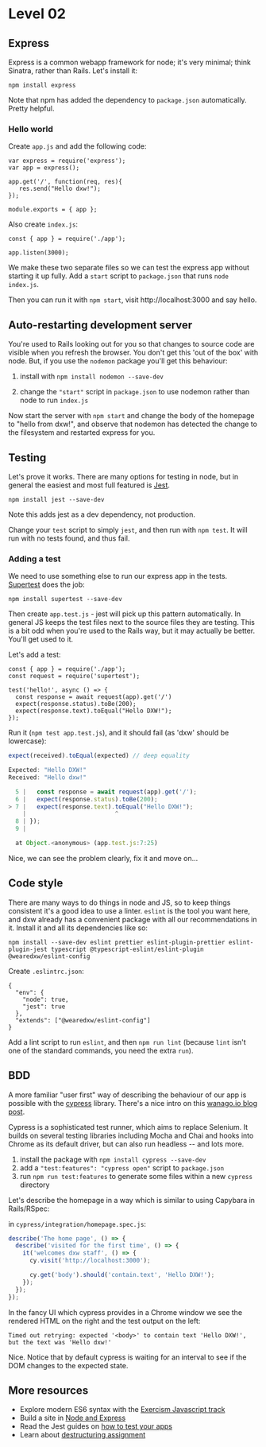 ---
---
# Level 02

## Express

Express is a common webapp framework for node; it's very minimal; think Sinatra, rather than Rails. Let's install it:

`npm install express`

Note that npm has added the dependency to `package.json` automatically. Pretty helpful.

### Hello world

Create `app.js` and add the following code:

```
var express = require('express');
var app = express();

app.get('/', function(req, res){
   res.send("Hello dxw!");
});

module.exports = { app };
```

Also create `index.js`:

```
const { app } = require('./app');

app.listen(3000);
```

We make these two separate files so we can test the express app without starting it up fully. Add a `start` script to `package.json` that runs `node index.js`.

Then you can run it with `npm start`, visit http://localhost:3000 and say hello.

## Auto-restarting development server

You're used to Rails looking out for you so that changes to source code are
visible when you refresh the browser. You don't get this 'out of the box' with
node. But, if you use the `nodemon` package you'll get this behaviour:

1. install with `npm install nodemon --save-dev`

2. change the `"start"` script in `package.json` to use nodemon rather than node to run `index.js`

Now start the server with `npm start` and change the body of the homepage to "hello
from dxw!", and observe that nodemon has detected the change to the filesystem
and restarted express for you.

## Testing

Let's prove it works. There are many options for testing in node, but in general the easiest and most full featured is [Jest](https://jestjs.io/).

`npm install jest --save-dev`

Note this adds jest as a dev dependency, not production.

Change your `test` script to simply `jest`, and then run with `npm test`. It will run with no tests found, and thus fail.

### Adding a test

We need to use something else to run our express app in the tests. [Supertest](https://github.com/visionmedia/supertest) does the job:

`npm install supertest --save-dev`

Then create `app.test.js` - jest will pick up this pattern automatically. In general JS keeps the test files next to the source files they are testing. This is a bit odd when you're used to the Rails way, but it may actually be better. You'll get used to it.

Let's add a test:

```
const { app } = require('./app');
const request = require('supertest');

test('hello!', async () => {
  const response = await request(app).get('/')
  expect(response.status).toBe(200);
  expect(response.text).toEqual("Hello DXW!");
});
```

Run it (`npm test app.test.js`), and it should fail (as 'dxw' should be lowercase):

```js
expect(received).toEqual(expected) // deep equality

Expected: "Hello DXW!"
Received: "Hello dxw!"

  5 |   const response = await request(app).get('/');
  6 |   expect(response.status).toBe(200);
> 7 |   expect(response.text).toEqual("Hello DXW!");
    |                         ^
  8 | });
  9 |

  at Object.<anonymous> (app.test.js:7:25)
```

Nice, we can see the problem clearly, fix it and move on...

## Code style

There are many ways to do things in node and JS, so to keep things consistent it's a good idea to use a linter. `eslint` is the tool you want here,
and dxw already has a convenient package with all our recommendations in it. Install it and all its dependencies like so:

`npm install --save-dev eslint prettier eslint-plugin-prettier eslint-plugin-jest typescript @typescript-eslint/eslint-plugin @wearedxw/eslint-config`

Create `.eslintrc.json`:

```
{
  "env": {
    "node": true,
    "jest": true
  },
  "extends": ["@wearedxw/eslint-config"]
}
```

Add a lint script to run `eslint`, and then `npm run lint` (because `lint` isn't one of the standard commands, you need the extra `run`).

## BDD

A more familiar "user first" way of describing the behaviour of our app is
possible with the [cypress](https://www.cypress.io) library. There's a nice
intro on this [wanago.io blog
post](https://wanago.io/2019/12/30/javascript-testing-introduction-end-to-end-testing-cypress/).

Cypress is a sophisticated test runner, which aims to replace Selenium. It builds on
several testing libraries including Mocha and Chai and hooks into Chrome as its
default driver, but can also run headless -- and lots more.

1. install the package with `npm install cypress --save-dev`
2. add a `"test:features": "cypress open"` script to `package.json`
3. run `npm run test:features` to generate some files within a new `cypress` directory

Let's describe the homepage in a way which is similar to using Capybara in Rails/RSpec:

in `cypress/integration/homepage.spec.js`:

```js
describe('The home page', () => {
  describe('visited for the first time', () => {
    it('welcomes dxw staff', () => {
      cy.visit('http://localhost:3000');

      cy.get('body').should('contain.text', 'Hello DXW!');
    });
  });
});
````

In the fancy UI which cypress provides in a Chrome window we see the rendered
HTML on the right and the test output on the left:

    Timed out retrying: expected '<body>' to contain text 'Hello DXW!', 
    but the text was 'Hello dxw!'

Nice. Notice that by default cypress is waiting for an interval to see if the
DOM changes to the expected state.

## More resources

* Explore modern ES6 syntax with the [Exercism Javascript track](https://exercism.io/my/tracks/javascript)
* Build a site in [Node and Express](https://developer.mozilla.org/en-US/docs/Learn/Server-side/Express_Nodejs)
* Read the Jest guides on [how to test your apps](https://jestjs.io/docs/en/getting-started.html)
* Learn about [destructuring assignment](https://developer.mozilla.org/en-US/docs/Web/JavaScript/Reference/Operators/Destructuring_assignment)
